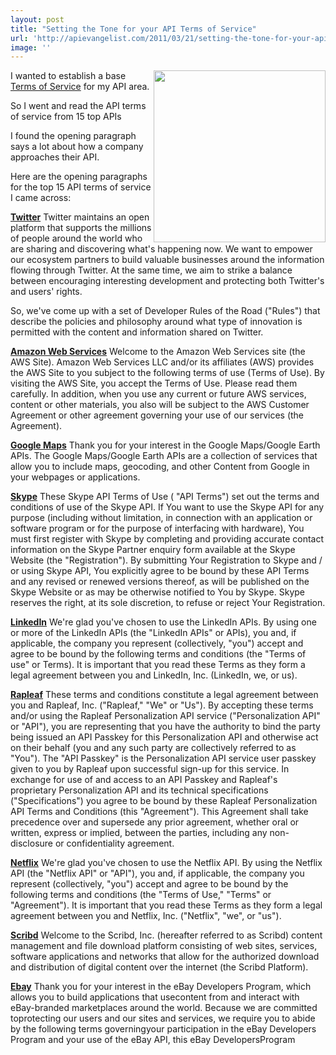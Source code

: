 ```yaml
---
layout: post
title: "Setting the Tone for your API Terms of Service"
url: 'http://apievangelist.com/2011/03/21/setting-the-tone-for-your-api-terms-of-service/'
image: ''
---
```


<img src="http://kinlane-productions.s3.amazonaws.com/api-evangelist/terms-legal.jpg" alt="" width="275" align="right" />I wanted to establish a base [Terms of Service][1] for my API area.

So I went and read the API terms of service from 15 top APIs

I found the opening paragraph says a lot about how a company approaches their API.

Here are the opening paragraphs for the top 15 API terms of service I came across:

**[Twitter][2]** Twitter maintains an open platform that supports the millions of people around the world who are sharing and discovering what's happening now. We want to empower our ecosystem partners to build valuable businesses around the information flowing through Twitter. At the same time, we aim to strike a balance between encouraging interesting development and protecting both Twitter's and users' rights.

So, we've come up with a set of Developer Rules of the Road ("Rules") that describe the policies and philosophy around what type of innovation is permitted with the content and information shared on Twitter.

**[Amazon Web Services][3]** Welcome to the Amazon Web Services site (the AWS Site). Amazon Web Services LLC and/or its affiliates (AWS) provides the AWS Site to you subject to the following terms of use (Terms of Use). By visiting the AWS Site, you accept the Terms of Use. Please read them carefully. In addition, when you use any current or future AWS services, content or other materials, you also will be subject to the AWS Customer Agreement or other agreement governing your use of our services (the Agreement).

**[Google Maps][4]** Thank you for your interest in the Google Maps/Google Earth APIs. The Google Maps/Google Earth APIs are a collection of services that allow you to include maps, geocoding, and other Content from Google in your webpages or applications.

**[Skype][5]** These Skype API Terms of Use ( "API Terms") set out the terms and conditions of use of the Skype API. If You want to use the Skype API for any purpose (including without limitation, in connection with an application or software program or for the purpose of interfacing with hardware), You must first register with Skype by completing and providing accurate contact information on the Skype Partner enquiry form available at the Skype Website (the "Registration"). By submitting Your Registration to Skype and / or using Skype API, You explicitly agree to be bound by these API Terms and any revised or renewed versions thereof, as will be published on the Skype Website or as may be otherwise notified to You by Skype. Skype reserves the right, at its sole discretion, to refuse or reject Your Registration.

**[LinkedIn][6]** We're glad you've chosen to use the LinkedIn APIs. By using one or more of the LinkedIn APIs (the "LinkedIn APIs" or APIs), you and, if applicable, the company you represent (collectively, "you") accept and agree to be bound by the following terms and conditions (the "Terms of use" or Terms). It is important that you read these Terms as they form a legal agreement between you and LinkedIn, Inc. (LinkedIn, we, or us).

**[Rapleaf][7]** These terms and conditions constitute a legal agreement between you and Rapleaf, Inc. ("Rapleaf," "We" or "Us"). By accepting these terms and/or using the Rapleaf Personalization API service ("Personalization API" or "API"), you are representing that you have the authority to bind the party being issued an API Passkey for this Personalization API and otherwise act on their behalf (you and any such party are collectively referred to as "You"). The "API Passkey" is the Personalization API service user passkey given to you by Rapleaf upon successful sign-up for this service. In exchange for use of and access to an API Passkey and Rapleaf's proprietary Personalization API and its technical specifications ("Specifications") you agree to be bound by these Rapleaf Personalization API Terms and Conditions (this "Agreement"). This Agreement shall take precedence over and supersede any prior agreement, whether oral or written, express or implied, between the parties, including any non-disclosure or confidentiality agreement.

**[Netflix][8]** We're glad you've chosen to use the Netflix API. By using the Netflix API (the "Netflix API" or "API"), you and, if applicable, the company you represent (collectively, "you") accept and agree to be bound by the following terms and conditions (the "Terms of Use," "Terms" or "Agreement"). It is important that you read these Terms as they form a legal agreement between you and Netflix, Inc. ("Netflix", "we", or "us").

**[Scribd][9]** Welcome to the Scribd, Inc. (hereafter referred to as Scribd) content management and file download platform consisting of web sites, services, software applications and networks that allow for the authorized download and distribution of digital content over the internet (the Scribd Platform).

**[Ebay][10]** Thank you for your interest in the eBay Developers Program, which allows you to build applications that usecontent from and interact with eBay-branded marketplaces around the world. Because we are committed toprotecting our users and our sites and services, we require you to abide by the following terms governingyour participation in the eBay Developers Program and your use of the eBay API, this eBay DevelopersProgram

   [1]: http://www.apievangelist.com/ecosystem-building-blocks-detail.php?Building_Block_ID=150 (Terms of Service)
   [2]: http://dev.twitter.com/pages/api_terms (Twitter Terms of Service)
   [3]: http://aws.amazon.com/terms/ (Amazon Web Services Terms of Services)
   [4]: http://code.google.com/apis/maps/terms.html (Google Maps Terms of Service)
   [5]: http://www.skype.com/intl/en/legal/terms/api/ (Skype Terms of Service)
   [6]: http://developer.linkedin.com/docs/DOC-1013 (LinkedIn Terms of Service)
   [7]: https://www.rapleaf.com/developers/api_usage (Rapleaf Terms of Service)
   [8]: http://developer.netflix.com/page/Api_terms_of_use (Netflix Terms of Service)
   [9]: http://support.scribd.com/entries/25460-api-terms-of-service (Scribd Terms of Service)
   [10]: http://developer.ebay.com/join/licenses/individual/ (Ebay API Terms of Service)
